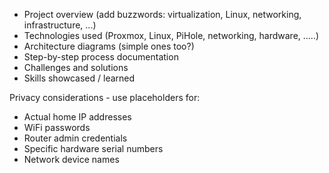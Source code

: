 - Project overview (add buzzwords: virtualization, Linux, networking, infrastructure, ...)
- Technologies used (Proxmox, Linux, PiHole, networking, hardware, .....)
- Architecture diagrams (simple ones too?)
- Step-by-step process documentation
- Challenges and solutions 
- Skills showcased / learned

Privacy considerations - use placeholders for:
- Actual home IP addresses 
- WiFi passwords 
- Router admin credentials 
- Specific hardware serial numbers
- Network device names